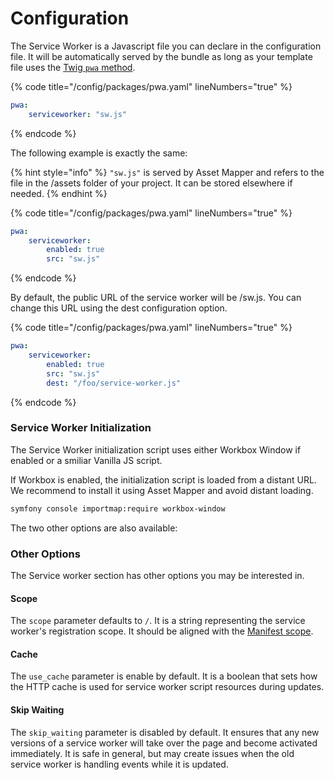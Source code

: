 # Configuration

The Service Worker is a Javascript file you can declare in the configuration file. It will be automatically served by the bundle as long as your template file uses the [Twig `pwa` method](../installation.md).

{% code title="/config/packages/pwa.yaml" lineNumbers="true" %}
```yaml
pwa:
    serviceworker: "sw.js"
```
{% endcode %}

The following example is exactly the same:

{% hint style="info" %}
`"sw.js"` is served by Asset Mapper and refers to the file in the /assets folder of your project. It can be stored elsewhere if needed.
{% endhint %}

{% code title="/config/packages/pwa.yaml" lineNumbers="true" %}
```yaml
pwa:
    serviceworker:
        enabled: true
        src: "sw.js"
```
{% endcode %}

By default, the public URL of the service worker will be /sw.js. You can change this URL using the dest configuration option.

{% code title="/config/packages/pwa.yaml" lineNumbers="true" %}
```yaml
pwa:
    serviceworker:
        enabled: true
        src: "sw.js"
        dest: "/foo/service-worker.js"
```
{% endcode %}

### Service Worker Initialization

The Service Worker initialization script uses either Workbox Window if enabled or a smiliar Vanilla JS script.

If Workbox is enabled, the initialization script is loaded from a distant URL. We recommend to install it using Asset Mapper and avoid distant loading.

```sh
symfony console importmap:require workbox-window
```

The two other options are also available:

### Other Options

The Service worker section has other options you may be interested in.

#### Scope

The `scope` parameter defaults to `/`. It is a string representing the service worker's registration scope. It should be aligned with the [Manifest scope](../the-manifest/application-information/scope.md).

#### Cache

The `use_cache` parameter is enable by default. It is a boolean that sets how the HTTP cache is used for service worker script resources during updates.

#### Skip Waiting

The `skip_waiting` parameter is disabled by default. It ensures that any new versions of a service worker will take over the page and become activated immediately. It is safe in general, but may create issues when the old service worker is handling events while it is updated.
